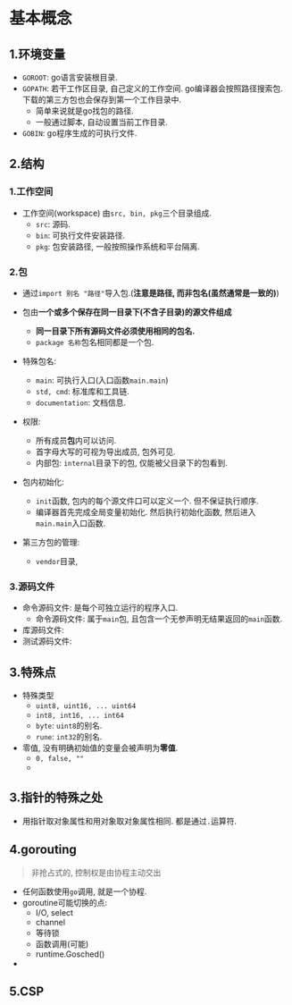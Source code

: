 # 基本概念

## 1.环境变量

- `GOROOT`: go语言安装根目录.
- `GOPATH`: 若干工作区目录, 自己定义的工作空间. go编译器会按照路径搜索包. 下载的第三方包也会保存到第一个工作目录中.
    - 简单来说就是go找包的路径.
    - 一般通过脚本, 自动设置当前工作目录.
- `GOBIN`: go程序生成的可执行文件.

## 2.结构

### 1.工作空间

- 工作空间(workspace) 由`src, bin, pkg`三个目录组成.
    - `src`: 源码.
    - `bin`: 可执行文件安装路径.
    - `pkg`: 包安装路径, 一般按照操作系统和平台隔离.

### 2.包

- 通过`import 别名 "路径"`导入包.(**注意是路径, 而非包名(虽然通常是一致的)**)
- 包由**一个或多个保存在同一目录下(不含子目录)的源文件组成**
    - **同一目录下所有源码文件必须使用相同的包名.**
    - `package 名称`包名相同都是一个包.
- 特殊包名:
    - `main`: 可执行入口(入口函数`main.main`)
    - `std, cmd`: 标准库和工具链.
    - `documentation`: 文档信息.
- 权限:
    - 所有成员**包**内可以访问.
    - 首字母大写的可视为导出成员, 包外可见.
    - 内部包: `internal`目录下的包, 仅能被父目录下的包看到.

- 包内初始化:
    - `init`函数, 包内的每个源文件口可以定义一个. 但不保证执行顺序.
    - 编译器首先完成全局变量初始化. 然后执行初始化函数, 然后进入`main.main`入口函数.
- 第三方包的管理:
    - `vendor`目录, 

### 3.源码文件

- 命令源码文件: 是每个可独立运行的程序入口.
    - 命令源码文件: 属于`main`包, 且包含一个无参声明无结果返回的`main`函数.
- 库源码文件:
- 测试源码文件:

## 3.特殊点

- 特殊类型
    - `uint8, uint16, ... uint64`
    - `int8, int16, ... int64`
    - `byte`: `uint8`的别名.
    - `rune`: `int32`的别名.
- 零值,  没有明确初始值的变量会被声明为**零值**.
    - `0, false, ""`
    - 

## 3.指针的特殊之处

- 用指针取对象属性和用对象取对象属性相同. 都是通过`.`运算符.

## 4.gorouting

> 非抢占式的, 控制权是由协程主动交出

- 任何函数使用`go`调用, 就是一个协程.
- goroutine可能切换的点:
    - I/O, select
    - channel
    - 等待锁
    - 函数调用(可能)
    - runtime.Gosched()
- 

## 5.CSP

